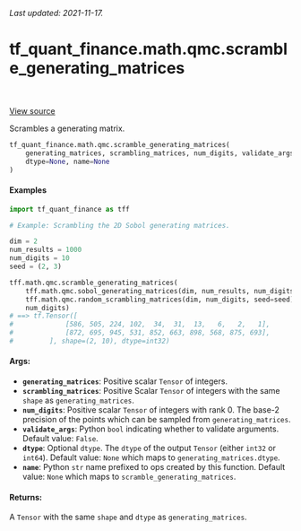 <!--
This file is generated by a tool. Do not edit directly.
For open-source contributions the docs will be updated automatically.
-->

*Last updated: 2021-11-17.*

<div itemscope itemtype="http://developers.google.com/ReferenceObject">
<meta itemprop="name" content="tf_quant_finance.math.qmc.scramble_generating_matrices" />
<meta itemprop="path" content="Stable" />
</div>

# tf_quant_finance.math.qmc.scramble_generating_matrices

<!-- Insert buttons and diff -->

<table class="tfo-notebook-buttons tfo-api" align="left">
</table>

<a target="_blank" href="https://github.com/google/tf-quant-finance/blob/master/tf_quant_finance/math/qmc/digital_net.py">View source</a>



Scrambles a generating matrix.

```python
tf_quant_finance.math.qmc.scramble_generating_matrices(
    generating_matrices, scrambling_matrices, num_digits, validate_args=False,
    dtype=None, name=None
)
```



<!-- Placeholder for "Used in" -->

#### Examples

```python
import tf_quant_finance as tff

# Example: Scrambling the 2D Sobol generating matrices.

dim = 2
num_results = 1000
num_digits = 10
seed = (2, 3)

tff.math.qmc.scramble_generating_matrices(
    tff.math.qmc.sobol_generating_matrices(dim, num_results, num_digits),
    tff.math.qmc.random_scrambling_matrices(dim, num_digits, seed=seed),
    num_digits)
# ==> tf.Tensor([
#             [586, 505, 224, 102,  34,  31,  13,   6,   2,   1],
#             [872, 695, 945, 531, 852, 663, 898, 568, 875, 693],
#         ], shape=(2, 10), dtype=int32)
```

#### Args:


* <b>`generating_matrices`</b>: Positive scalar `Tensor` of integers.
* <b>`scrambling_matrices`</b>: Positive Scalar `Tensor` of integers with the same
  `shape` as `generating_matrices`.
* <b>`num_digits`</b>: Positive scalar `Tensor` of integers with rank 0. The base-2
  precision of the points which can be sampled from `generating_matrices`.
* <b>`validate_args`</b>: Python `bool` indicating whether to validate arguments.
  Default value: `False`.
* <b>`dtype`</b>: Optional `dtype`. The `dtype` of the output `Tensor` (either `int32`
  or `int64`).
  Default value: `None` which maps to `generating_matrices.dtype`.
* <b>`name`</b>: Python `str` name prefixed to ops created by this function.
  Default value: `None` which maps to `scramble_generating_matrices`.


#### Returns:

A `Tensor` with the same `shape` and `dtype` as `generating_matrices`.
